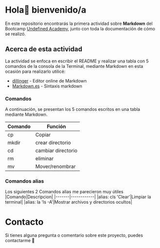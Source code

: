 # Hola👋 bienvenido/a
En este repositorio encontrarás la primera actividad sobre **Markdown** del Bootcamp [Undefined Academy], junto con toda la documentación de cómo se realizó.
## Acerca de esta actividad
La actividad se enfoca en escribir el README y realizar una tabla con 5 comandos de la consola de la Terminal, mediante Markdown en esta ocasión para realizarlo utilicé:
- [dillinger] - Editor online de Markdown
- [Markdown.es] - Sintaxis markdown
### Comandos
A continuación, se presentan los 5 comandos escritos en una tabla mediante Markdown.

|Comando|Función|
|-------|-------            |
|cp     |Copiar             |
|mkdir  |crear directorio   |
|cd     |cambiar directorio |
|rm     |eliminar           |
|mv     |Mover/renombrar    |

### Comandos alias
Los siguientes 2 Comandos alias me parecieron muy útiles
|Comando|Descripcion|
|-------|------------|
|alias: cls 'Clear'|Limpiar la terminal|
|alias: la 'ls -A'|Mostrar archivos y directorios ocultos|

# Contacto 
Si tienes alguna pregunta o comentario sobre este proyecto, puedes contactarme 📩 



[dillinger]: <https://dillinger.io/>
[Markdown.es]: <https://markdown.es/sintaxis-markdown/>
[Undefined Academy]:<https://undefined.academy/>


